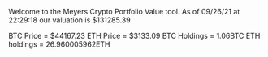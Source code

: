 Welcome to the Meyers Crypto Portfolio Value tool. 
As of 09/26/21 at 22:29:18 our valuation is $131285.39 

BTC Price = $44167.23
 ETH Price = $3133.09
BTC Holdings = 1.06BTC
 ETH holdings = 26.960005962ETH 
